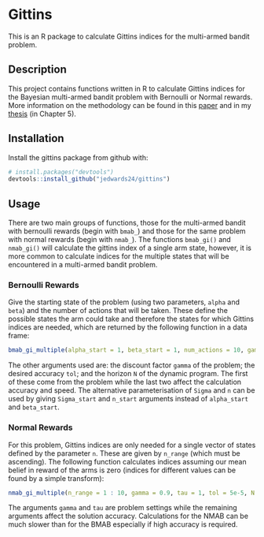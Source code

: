 # Gittins

This is an R package to calculate Gittins indices for the multi-armed bandit problem.

## Description

This project contains functions written in R to calculate Gittins indices for the Bayesian multi-armed bandit problem with Bernoulli or Normal rewards. More information on the methodology can be found in this [paper](https://arxiv.org/abs/1909.05075) and in my [thesis](http://eprints.lancs.ac.uk/84589/) (in Chapter 5).

## Installation

Install the gittins package from github with:

``` r
# install.packages("devtools")
devtools::install_github("jedwards24/gittins")
```

## Usage

There are two main groups of functions, those for the multi-armed bandit with bernoulli rewards (begin with `bmab_`) and those for the same problem with normal rewards (begin with `nmab_`). The functions `bmab_gi()` and `nmab_gi()` will calculate the gittins index of a single arm state, however, it is more common to calculate indices for the multiple states that will be encountered in a multi-armed bandit problem.

### Bernoulli Rewards

Give the starting state of the problem (using two parameters, `alpha` and `beta`) and the number of actions that will be taken. These define the possible states the arm could take and therefore the states for which Gittins indices are needed, which are returned by the following function in a data frame:

``` r
bmab_gi_multiple(alpha_start = 1, beta_start = 1, num_actions = 10, gamma = 0.9, N = 80, tol = 5e-5)
```

The other arguments used are:  the discount factor `gamma` of the problem; the desired accuracy `tol`; and the horizon `N` of the dynamic program. The first of these come from the problem while the last two affect the calculation accuracy and speed. The alternative parameterisation of `Sigma` and `n` can be used by giving `Sigma_start` and `n_start` arguments instead of `alpha_start` and `beta_start`.

### Normal Rewards

For this problem, Gittins indices are only needed for a single vector of states defined by the parameter `n`. These are given by `n_range` (which must be ascending). The following function calculates indices assuming our mean belief in reward of the arms is zero (indices for different values can be found by a simple transform):

``` r
nmab_gi_multiple(n_range = 1 : 10, gamma = 0.9, tau = 1, tol = 5e-5, N = 30, xi = 3, delta = 0.02)
```

The arguments `gamma` and `tau` are problem settings while the remaining arguments affect the solution accuracy. Calculations for the NMAB can be much slower than for the BMAB especially if high accuracy is required.
